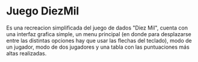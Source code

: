 # Juego DiezMil

Es una recreacion simplificada del juego de dados "Diez Mil", cuenta con una interfaz grafica simple, un menu principal (en donde para desplazarse entre las distintas opciones hay que usar las flechas del teclado), modo de un jugador, modo de dos jugadores y una tabla con las puntuaciones más altas realizadas.

 
